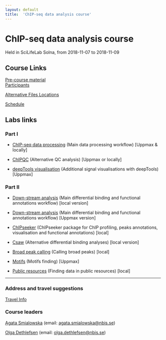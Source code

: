 ```yaml
---
layout: default
title:  'ChIP-seq data analysis course'
---
```


# ChIP-seq data analysis course
Held in SciLifeLab Solna, from 2018-11-07 to 2018-11-09

## Course Links
[Pre-course material](precourse)   
[Participants](admin/Participants/participants.pdf)


[Alternative Files Locations](box)  

[Schedule](schedule)  

## Labs links

### Part I
* [ChIP-seq data processing](labs/lab-processing) (Main data processing workflow) [Uppmax & locally]


* [ChIPQC](labs/lab-chipqc) (Alternative QC analysis) [Uppmax or locally]
* [deepTools visualisation](labs/lab-vis) (Additional signal visualisations with deepTools) [Uppmax]

### Part II
* [Down-stream analysis](labs/lab-diffBinding-local) (Main differential binding and functional annotations workflow) [local version]
* [Down-stream analysis](labs/lab-diffBinding-remote) (Main differential binding and functional annotations workflow) [Uppmax version]


* [ChIPseeker](labs/lab-ChIPseeker) (ChIPseeker package for ChIP profiling, peaks annotations, visualisation and functional annotations) [local]

* [Csaw](labs/lab-csaw) (Alternative differential binding analyses) [local version]

* [Broad peak calling](labs/lab-broadpeaks) (Calling broad peaks) [local]

* [Motifs](labs/lab-motifs) (Motifs finding) [Uppmax]

* [Public resources](labs/lab-public-resources) (Finding data in public resources) [local]

--------

### Address and travel suggestions
[Travel Info](travel)  

### Course leaders
[Agata Smialowska](http://nbis.se/about/staff/agata-smialowska/) (email: agata.smialowska@nbis.se)

[Olga Dethlefsen](http://nbis.se/about/staff/olga-dethlefsen/) (email: olga.dethlefsen@nbis.se)
